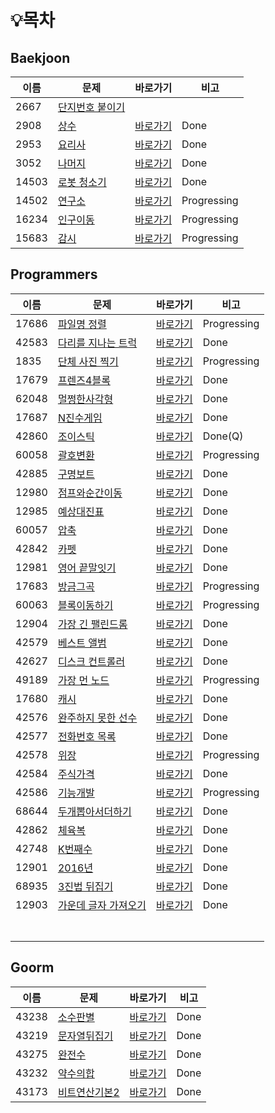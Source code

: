 # :bulb:목차

## Baekjoon

| 이름  | 문제                                                    | 바로가기                                      | 비고        |
| ----- | ------------------------------------------------------- | --------------------------------------------- | ----------- |
| 2667  | [단지번호 붙이기](https://www.acmicpc.net/problem/2667) |                                               |             |
| 2908  | [상수](https://www.acmicpc.net/problem/2908)            | [바로가기](./src/baekjoon/brotherSangsu.java) | Done        |
| 2953  | [요리사](https://www.acmicpc.net/problem/2953)          | [바로가기](./src/baekjoon/cook.java)          | Done        |
| 3052  | [나머지](https://www.acmicpc.net/problem/3052)          | [바로가기](./src/baekjoon/good2.java)         | Done        |
| 14503 | [로봇 청소기](https://www.acmicpc.net/problem/14503)    | [바로가기](./src/baekjoon/Robot.java)         | Done        |
| 14502 | [연구소](https://www.acmicpc.net/problem/14502)         | [바로가기](./src/baekjoon/Loboratory.java)    | Progressing |
| 16234 | [인구이동](https://www.acmicpc.net/problem/16234)       | [바로가기](./src/baekjoon/Imigration.java)    | Progressing |
| 15683 | [감시](https://www.acmicpc.net/problem/15683)           | [바로가기](./src/baekjoon/Surveillance.java)  | Progressing |

## Programmers

| 이름  | 문제                                                         | 바로가기                                              | 비고        |
| ----- | ------------------------------------------------------------ | ----------------------------------------------------- | ----------- |
| 17686 | [파일명 정렬](https://programmers.co.kr/learn/courses/30/lessons/17686?language=java) | [바로가기](./src/programmers/FileNameSorting.java)    | Progressing |
| 42583 | [다리를 지나는 트럭](https://programmers.co.kr/learn/courses/30/lessons/17686?language=java) | [바로가기](./src/programmers/TruckPassingBridge.java) | Done        |
| 1835  | [단체 사진 찍기](https://programmers.co.kr/learn/courses/30/lessons/1835) | [바로가기](./src/programmers/TakeGroupPhoto.java)     | Progressing |
| 17679 | [프렌즈4블록](https://programmers.co.kr/learn/courses/30/lessons/17679) | [바로가기](./src/programmers/Friends4Block.java)      | Done        |
| 62048 | [멀쩡한사각형](https://programmers.co.kr/learn/courses/30/lessons/62048) | [바로가기](./src/programmers/CleanSquare.java)        | Done        |
| 17687 | [N진수게임](https://programmers.co.kr/learn/courses/30/lessons/17687) | [바로가기](./src/programmers/Nnumberize.java)         | Done        |
| 42860 | [조이스틱](https://programmers.co.kr/learn/courses/30/lessons/42860) | [바로가기](./src/programmers/Joystick.java)           | Done(Q)     |
| 60058 | [괄호변환](https://programmers.co.kr/learn/courses/30/lessons/60058) | [바로가기](./src/programmers/ParenthesisConvert.java) | Progressing |
| 42885 | [구명보트](https://programmers.co.kr/learn/courses/30/lessons/42885) | [바로가기](./src/programmers/Lifeboat.java)           | Done        |
| 12980 | [점프와순간이동](https://programmers.co.kr/learn/courses/30/lessons/12980) | [바로가기](./src/programmers/JumpAndTeleport.java)    | Done        |
| 12985 | [예상대진표](https://programmers.co.kr/learn/courses/30/lessons/12985) | [바로가기](./src/programmers/TourmentTree.java)       | Done        |
| 60057 | [압축](https://programmers.co.kr/learn/courses/30/lessons/60057) | [바로가기](./src/programmers/Pressing.java)           | Done        |
| 42842 | [카펫](https://programmers.co.kr/learn/courses/30/lessons/42842) | [바로가기](./src/programmers/Carpet.java)             | Done        |
| 12981 | [영어 끝말잇기](https://programmers.co.kr/learn/courses/30/lessons/12981) | [바로가기](./src/programmers/WordChain.java)          | Done        |
| 17683 | [방금그곡](https://programmers.co.kr/learn/courses/30/lessons/17683) | [바로가기](./src/programmers/TheSongJustHeard.java)   | Progressing |
| 60063 | [블록이동하기](https://programmers.co.kr/learn/courses/30/lessons/60063) | [바로가기](./src/programmers/MoveBlock.java)          | Progressing |
| 12904 | [가장 긴 팰린드롬](https://programmers.co.kr/learn/courses/30/lessons/12904) | [바로가기](./src/programmers/Palindrome.java)         | Done        |
| 42579 | [베스트 앨범](https://programmers.co.kr/learn/courses/30/lessons/42579) | [바로가기](./src/programmers/BestAlbum.java)          | Done        |
| 42627 | [디스크 컨트롤러](https://programmers.co.kr/learn/courses/30/lessons/42627) | [바로가기](./src/programmers/DiscController.java)     | Done        |
| 49189 | [가장 먼 노드](https://programmers.co.kr/learn/courses/30/lessons/49189) | [바로가기](./src/programmers/TheFarthestNode.java)    | Progressing |
| 17680 | [캐시](https://programmers.co.kr/learn/courses/30/lessons/17680) | [바로가기](./src/programmers/Cache.java)              | Done        |
| 42576 | [완주하지 못한 선수](https://programmers.co.kr/learn/courses/30/lessons/42576?language=python3) | [바로가기](./Python/programmers/makeTheRun.py)        | Done        |
| 42577 | [전화번호 목록](https://programmers.co.kr/learn/courses/30/lessons/42577) | [바로가기](./Python/programmers/phoneNumberList.py)   | Done        |
| 42578 | [위장](https://programmers.co.kr/learn/courses/30/lessons/42578) | [바로가기](./Python/programmers/camouflage.py)        | Progressing |
| 42584 | [주식가격](https://programmers.co.kr/learn/courses/30/lessons/42584) | [바로가기](./Python/programmers/stockPrice.py)        | Done        |
| 42586 | [기능개발](https://programmers.co.kr/learn/courses/30/lessons/42586) | [바로가기](./Python/programmers/developeFunction.py)  | Progressing |
| 68644 | [두개뽑아서더하기](https://programmers.co.kr/learn/courses/30/lessons/68644) | [바로가기](./Python/programmers/sumTwo.py)            | Done        |
| 42862 | [체육복](https://programmers.co.kr/learn/courses/30/lessons/42862) | [바로가기](./Python/programmers/uniform.py)           | Done        |
| 42748 | [K번째수](https://programmers.co.kr/learn/courses/30/lessons/42748) | [바로가기](./Python/programmers/kthnumber.py)         | Done        |
| 12901 | [2016년](https://programmers.co.kr/learn/courses/30/lessons/12901) | [바로가기](./Python/programmers/2016.py)              | Done        |
| 68935 | [3진법 뒤집기](https://programmers.co.kr/learn/courses/30/lessons/68935) | [바로가기](./Python/programmers/reversingTernary.py)  | Done        |
| 12903 | [가운데 글자 가져오기](https://programmers.co.kr/learn/courses/30/lessons/12903) | [바로가기](./Python/programmers/gettingMiddle.py)     | Done        |
|       |                                                              |                                                       |             |
|       |                                                              |                                                       |             |
|       |                                                              |                                                       |             |
|       |                                                              |                                                       |             |
|       |                                                              |                                                       |             |
|       |                                                              |                                                       |             |
|       |                                                              |                                                       |             |


## Goorm

| 이름  | 문제                                                         | 바로가기                                            | 비고 |
| ----- | ------------------------------------------------------------ | --------------------------------------------------- | ---- |
| 43238 | [소수판별](https://level.goorm.io/exam/43238/소수-판별/quiz/1) | [바로가기](./src/goorm/PrimeNumber.java)            | Done |
| 43219 | [문자열뒤집기](https://level.goorm.io/exam/43219/문자열-뒤집기/quiz/1) | [바로가기](./src/goorm/ReverseString.java)          | Done |
| 43275 | [완전수](https://level.goorm.io/exam/43275/완전수/quiz/1)    | [바로가기](./src/goorm/PerfectNumber.java)          | Done |
| 43232 | [약수의합](https://level.goorm.io/exam/43232/약수의-합/quiz/1) | [바로가기](./src/goorm/TotalOfTrivialDivisor.java)  | Done |
| 43173 | [비트연산기본2](https://level.goorm.io/exam/43173/비트연산-기본-2/quiz/1) | [바로가기](./src/goorm/BasicOfBotwiseOperator.java) | Done |

